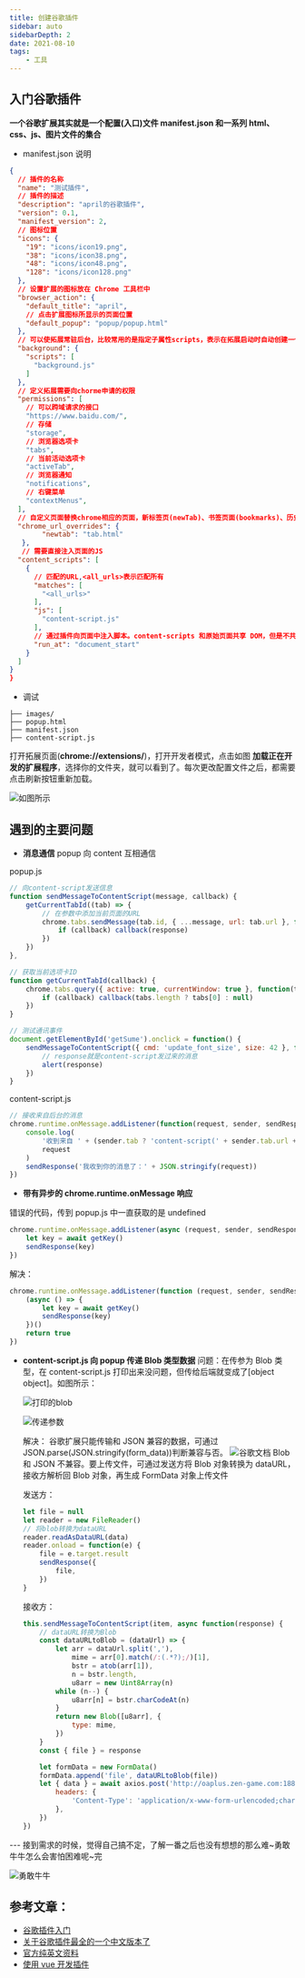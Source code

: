 ```yaml
---
title: 创建谷歌插件
sidebar: auto
sidebarDepth: 2
date: 2021-08-10
tags:
    - 工具
---
```


## 入门谷歌插件

**一个谷歌扩展其实就是一个配置(入口)文件 manifest.json 和一系列 html、css、js、图片文件的集合**

-   manifest.json 说明

```json
{
  // 插件的名称
  "name": "测试插件",
  // 插件的描述
  "description": "april的谷歌插件",
  "version": 0.1,
  "manifest_version": 2,
  // 图标位置
  "icons": {
    "19": "icons/icon19.png",
    "38": "icons/icon38.png",
    "48": "icons/icon48.png",
    "128": "icons/icon128.png"
  },
  // 设置扩展的图标放在 Chrome 工具栏中
  "browser_action": {
    "default_title": "april",
    // 点击扩展图标所显示的页面位置
    "default_popup": "popup/popup.html"
  },
  // 可以使拓展常驻后台，比较常用的是指定子属性scripts，表示在拓展启动时自动创建一个包含所有指定脚本的页面。
  "background": {
    "scripts": [
      "background.js"
    ]
  },
  // 定义拓展需要向chorme申请的权限
  "permissions": [
    // 可以跨域请求的接口
    "https://www.baidu.com/",
    // 存储
    "storage",
    // 浏览器选项卡
    "tabs",
    // 当前活动选项卡
    "activeTab",
    // 浏览器通知
    "notifications",
    // 右键菜单
    "contextMenus",
  ],
  // 自定义页面替换chrome相应的页面，新标签页(newTab)、书签页面(bookmarks)、历史记录(history)
  "chrome_url_overrides": {
        "newtab": "tab.html"
   },
   // 需要直接注入页面的JS
  "content_scripts": [
    {
      // 匹配的URL,<all_urls>表示匹配所有
      "matches": [
        "<all_urls>"
      ],
      "js": [
        "content-script.js"
      ],
      // 通过插件向页面中注入脚本。content-scripts 和原始页面共享 DOM，但是不共享JS。代码注入的时间，可选值： "document_start", "document_end", or "document_idle"，最后一个表示页面空闲时，默认document_idle
      "run_at": "document_start"
    }
  ]
}
}
```

-   调试

```
├── images/
├── popup.html
├── manifest.json
├── content-script.js

```

打开拓展页面(**chrome://extensions/**)，打开开发者模式，点击如图 **加载正在开发的扩展程序**，选择你的文件夹，就可以看到了。每次更改配置文件之后，都需要点击刷新按钮重新加载。

![如图所示](https://raw.githubusercontent.com/AprilTong/image/master/img/20210810171847.png)

## 遇到的主要问题

-   **消息通信**
    popup 向 content 互相通信

popup.js

```js
// 向content-script发送信息
function sendMessageToContentScript(message, callback) {
    getCurrentTabId((tab) => {
        // 在参数中添加当前页面的URL
        chrome.tabs.sendMessage(tab.id, { ...message, url: tab.url }, function(response) {
            if (callback) callback(response)
        })
    })
},
```

```js
// 获取当前选项卡ID
function getCurrentTabId(callback) {
    chrome.tabs.query({ active: true, currentWindow: true }, function(tabs) {
        if (callback) callback(tabs.length ? tabs[0] : null)
    })
}
```

```js
// 测试通讯事件
document.getElementById('getSume').onclick = function() {
    sendMessageToContentScript({ cmd: 'update_font_size', size: 42 }, function(response) {
        // response就是content-script发过来的消息
        alert(response)
    })
}
```

content-script.js

```js
// 接收来自后台的消息
chrome.runtime.onMessage.addListener(function(request, sender, sendResponse) {
    console.log(
        '收到来自 ' + (sender.tab ? 'content-script(' + sender.tab.url + ')' : 'popup或者background') + ' 的消息：',
        request
    )
    sendResponse('我收到你的消息了：' + JSON.stringify(request))
})
```

-   **带有异步的 chrome.runtime.onMessage 响应**

错误的代码，传到 popup.js 中一直获取的是 undefined

```js
chrome.runtime.onMessage.addListener(async (request, sender, sendResponse) => {
    let key = await getKey()
    sendResponse(key)
})
```

解决：

```js
chrome.runtime.onMessage.addListener(function (request, sender, sendResponse) => {
    (async () => {
        let key = await getKey()
        sendResponse(key)
    })()
    return true
})
```

-   **content-script.js 向 popup 传递 Blob 类型数据**
    问题：在传参为 Blob 类型，在 content-script.js 打印出来没问题，但传给后端就变成了[object object]。如图所示：

    ![打印的blob](https://raw.githubusercontent.com/AprilTong/image/master/img/wecom-temp-8013495e952b052411f3b04ee47ddb43.png)

    ![传递参数](https://raw.githubusercontent.com/AprilTong/image/master/img/20210810175632.png)

    解决：
    谷歌扩展只能传输和 JSON 兼容的数据，可通过 JSON.parse(JSON.stringify(form_data))判断兼容与否。
    ![谷歌文档](https://raw.githubusercontent.com/AprilTong/image/master/img/20210810175856.png)
    Blob 和 JSON 不兼容。要上传文件，可通过发送方将 Blob 对象转换为 dataURL，接收方解析回 Blob 对象，再生成 FormData 对象上传文件

    发送方：

    ```js
    let file = null
    let reader = new FileReader()
    // 将blob转换为dataURL
    reader.readAsDataURL(data)
    reader.onload = function(e) {
        file = e.target.result
        sendResponse({
            file,
        })
    }
    ```

    接收方：

    ```js
    this.sendMessageToContentScript(item, async function(response) {
        // dataURL转换为Blob
        const dataURLtoBlob = (dataUrl) => {
            let arr = dataUrl.split(','),
                mime = arr[0].match(/:(.*?);/)[1],
                bstr = atob(arr[1]),
                n = bstr.length,
                u8arr = new Uint8Array(n)
            while (n--) {
                u8arr[n] = bstr.charCodeAt(n)
            }
            return new Blob([u8arr], {
                type: mime,
            })
        }
        const { file } = response

        let formData = new FormData()
        formData.append('file', dataURLtoBlob(file))
        let { data } = await axios.post('http://oaplus.zen-game.com:18880/api/1/hr/uploadStation', formData, {
            headers: {
                'Content-Type': 'application/x-www-form-urlencoded;charset=utf-8',
            },
        })
    })
    ```

--- 接到需求的时候，觉得自己搞不定，了解一番之后也没有想想的那么难~勇敢牛牛怎么会害怕困难呢~完

![勇敢牛牛](https://raw.githubusercontent.com/AprilTong/image/master/img/IMG_6178.jpg)

## 参考文章：

-   [谷歌插件入门](https://www.zhihu.com/question/20179805)
-   [关于谷歌插件最全的一个中文版本了](https://www.cnblogs.com/liuxianan/p/chrome-plugin-develop.html)
-   [官方纯英文资料](https://developer.chrome.com/docs/extensions/mv3/)
-   [使用 vue 开发插件](https://juejin.cn/post/6844903865758793742)
